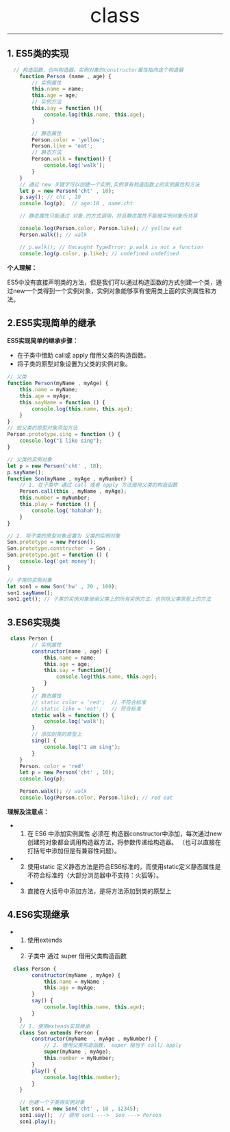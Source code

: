 <div align='center' ><font size='70'>class</font></div>

--------

## 1. ES5类的实现

```js
  // 构造函数，也叫构造器。实例对象的constructor属性指向这个构造器
    function Person (name , age) {
        // 实例属性
        this.name = name;
        this.age = age;
        // 实例方法
        this.say = function (){
            console.log(this.name, this.age);
        }

        // 静态属性
        Person.color = 'yellow';
        Person.like = 'eat';
        // 静态方法
        Person.walk = function() {
            console.log('walk');
        }
    }
    // 通过 new 关键字可以创建一个实例,实例享有构造函数上的实例属性和方法
    let p = new Person('cht' , 10);
    p.say(); // cht , 10
    console.log(p);  // age:10 , name:cht

    // 静态属性只能通过 对象.的方式调用，并且静态属性不能被实例对象所共享

    console.log(Person.color, Person.like); // yellow eat
    Person.walk(); // walk

    // p.walk(); // Uncaught TypeError: p.walk is not a function
    console.log(p.color, p.like); // undefined undefined
```

**个人理解：**


ES5中没有直接声明类的方法，但是我们可以通过构造函数的方式创建一个类，通过new一个类得到一个实例对象，实例对象能够享有使用类上面的实例属性和方法。

## 2.ES5实现简单的继承

**ES5实现简单的继承步骤：**

* 在子类中借助 call或 apply 借用父类的构造函数。
* 将子类的原型对象设置为父类的实例对象。

```js
// 父类
function Person(myName , myAge) {
    this.name = myName;
    this.age = myAge;
    this.sayName = function () {
        console.log(this.name, this.age);
    }
}
// 给父类的原型对象添加方法
Person.prototype.sing = function () {
    console.log("I like sing");
}

// 父类的实例对象
let p = new Person('cht' , 18);
p.sayName();
function Son(myName , myAge , myNumber) {
    // 1. 在子类中 通过 call 或者 apply 方法借用父类的构造函数
    Person.call(this , myName , myAge);
    this.number = myNumber;
    this.play = function () {
        console.log('hahahah');
    }
}

// 2. 将子类的原型对象设置为 父类的实例对象
Son.prototype = new Person();
Son.prototype.constructor  = Son ;
Son.prototype.get = function () {
    console.log('get money');
}

// 子类的实例对象
let son1 = new Son('hw' , 20 , 100);
son1.sayName();
son1.get(); // 子类的实例对象继承父类上的所有实例方法，也包括父类原型上的方法
```

## 3.ES6实现类
```js
 class Person {
        // 实例属性
        constructor(name , age) {
            this.name = name;
            this.age = age;
            this.say = function(){
                console.log(this.name, this.age);
            }
        }
        // 静态属性
        // static color = 'red';  // 不符合标准
        // static like = 'eat';   // 符合标准
        static walk = function () {
            console.log('walk');
        }
        // 添加到类的原型上
        sing() {
            console.log("I am sing");
        }
    }
    Person. color = 'red'
    let p = new Person('cht' , 10);
    console.log(p);

    Person.walk(); // walk
    console.log(Person.color, Person.like); // red eat
```

**理解及注意点：**

* 1. 在 ES6 中添加实例属性 必须在 构造器constructor中添加，每次通过new 创建的对象都会调用构造器方法，将参数传递给构造器。 （也可以直接在打括号中添加但是有兼容性问题）。

* 2. 使用static 定义静态方法是符合ES6标准的，而使用static定义静态属性是不符合标准的（大部分浏览器中不支持：火狐等）。

* 3. 直接在大括号中添加方法，是将方法添加到类的原型上


## 4.ES6实现继承

* 1. 使用extends  
* 2. 子类中 通过 super 借用父类构造函数

```js
  class Person {
        constructor(myName , myAge) {
            this.name = myName ;
            this.age = myAge;
        }
        say() {
            console.log(this.name, this.age);
        }
    }
    // 1. 使用extends实现继承
    class Son extends Person {
        constructor(myName  , myAge , myNumber) {
            // 2. 借用父类构造函数， super 相当于 call/ apply
            super(myName , myAge);
            this.number = myNumber;
        }
        play() {
            console.log(this.number);
        }
    }

    // 创建一个子类得实例对象
    let son1 = new Son('cht' , 10 , 12345);
    son1.say();  // 调用 son1 --->  Son ---> Person
    son1.play();



```
